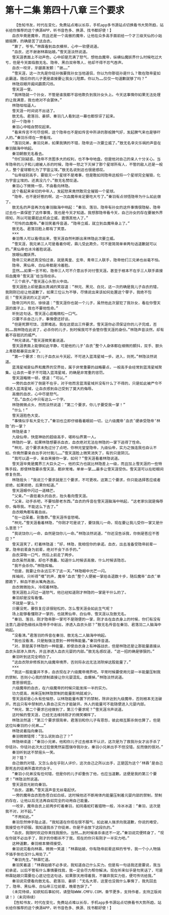 # 第十二集 第四十八章 三个要求
        【告知书友，时代在变化，免费站点难以长存，手机app多书源站点切换看书大势所趋，站长给你推荐的这个换源APP，听书音色多、换源、找书都好使！】
       血衣毕竟是魔帝，而且还是一个高傲的魔帝，让他在众多高手面前给一个才三级天仙的小姑娘赔罪，的确是苦了这血衣。
       “算了，爷爷。”林霖看到血衣模样，心中一软便说道。
       “血衣，还不谢谢林霖姑娘。”雪天涯淡然说道。
       雪天涯表面上不动声色，心中却是充满了怒气，想他血魔帝，纵横仙魔妖界什么时候吃过大亏，但是今天面临敖无名、隐帝、黑白双帝等人，他却不得不忍气吞声。
       血衣一咬牙，牙龈直发颤：“谢……”
       “雪天涯，这一次先是你徒孙强要我孙女当他道侣，你以为你那徒孙是什么？敢在隐帝星如此霸道。随后你的儿子更是直接要让我女儿陪葬。你以为……仅仅一句道歉就够了吗？”
       林隐双眼开阖间霹雳闪烁。
       雪天涯一窒。
       “我林隐就一个孙女，不管是谁我都不容他欺负到我孙女头上。今天这事情你如果无法处理的让我满意，我也绝对不会罢休。”
       林隐咄咄逼人。
       雪天涯一时间说不出话了。
       敖无名、君落羽、姜妍、秦羽几人看到这一幕也都惊讶了起来。
       好一个隐帝！
       秦羽心中暗自赞叹起来。
       “看来传言不可尽信啊，这个隐帝也不是如传言中所讲的那般脾气好，发起脾气来也是够吓人的。”秦羽乐得在一旁看戏。
       “落羽兄弟，秦羽兄弟，如果我猜的不错，隐帝这一次要立威了。”敖无名幸灾乐祸的声音在秦羽脑海中响起。
       秦羽朝敖无名看去。
       “你们别疑惑，隐帝不贪图多大的权利，也不争夺地盘。但是他对自己的亲人十分关心。当年隐帝的儿子和儿媳被人杀的时候，隐帝一怒之下灭掉了那个星球所有人，不管的敌人还是一般人，整个星球都化为了宇宙尘埃。”敖无名说到这也很是感叹。
       “仙帝级别高手，要毁灭一个星球不是难事，但是敢如同隐帝这般将一个星球完全摧毁，化为宇宙尘埃的。还真没几个。”敖无名赞叹道。
       秦羽心下微微一惊，不由看向林隐。
       这个看起来亲切的中年人，发起怒来竟然敢完全摧毁一个星球。
       “隐帝，也不是好惹的啊，这一次血魔帝肯定要吃大亏了。”秦羽有点领悟隐帝为什么如此做了。
       敖无名的声音再次在秦羽脑海中响起：“秦羽、落羽，隐帝有孙女的这件事情很隐秘，隐帝过去也一直保密了这件事情，我也是今天才知道。我想那隐帝看今天，自己孙女的存在要被外界得知，所以可能要趁此机会立威，震慑其他人了。”
       “可怜的血魔帝。”秦羽笑着传音道，“隐帝立威，就立到血魔帝身上了。”
       敖无名、君落羽脸上都有了笑意。
       ×××
       秦羽等人可以看得出来，雪天涯自然判断出来林隐此次要立威。
       “雪天涯，我兄弟三人可是看着你呢，霖儿受此欺负，可不是简简单单两句话道歉就可以的。”黑仙帝也冰冷着脸说道。
       放眼仙魔妖界。
       隐帝三兄弟还真没怕过谁，就是禹皇、玄帝、青帝三人联手，隐帝他们三兄弟也丝毫不怕。
       隐帝、黑仙帝、白仙帝都是冷着脸。
       显然……如果一言不和，隐帝三人可不介意出手对付雪天涯。甚至于根本不在乎三人联手直接将血魔帝‘雪天涯’给当场绞杀。
       “三个疯子。”雪天涯心头怒火中烧。
       雪天涯脸上却是露出真诚的笑容道：“林兄、黑兄、白兄，这一次的确是我儿子血衣的错，我刚刚已经让他道歉了。如果三位认为不够，尽情说出来该如何处置这个孽子，我绝不包庇！”雪天涯说的义正词严。
       隐帝沉吟片刻，徐徐道：“雪天涯你也就一个儿子，虽然他此次冒犯了我孙女，看在你雪天涯的面子上，我也不要他性命。”
       听到这句话，雪天涯心底略微松一口气。
       只要不杀自己儿子，事情便还好谈。
       “但是死罪可饶，活罪难逃。我在这提出三件要求，雪天涯你必须保证你的儿子完成，否则……我林隐在此说了，必杀你的儿子，到时候我可不会管你雪天涯的身份。”林隐声音淡然，却有着不容抵抗的威严。
       “林兄请说。”雪天涯微笑着说道。
       雪天涯表面上能够如此平静，可是他的儿子‘血衣’整个人身体都在细微的颤抖，双手、额头上青筋都暴突出来了。
       “第一个要求：你儿子血衣从今天起，不可进入蓝湾星域一步。进入，则死。”林隐淡然说道。
       蓝湾星域是仙界和魔界的交界处，属于非常重要的战略要点，一般高手会经常到蓝湾星域聚集。让血衣一辈子不可踏入蓝湾星域，的确是非常重的惩罚。
       雪天涯略微一顿，便道：“可以。”
       一旁的血衣听了倒是不在乎，对于他而言蓝湾星域并没有什么了不得的，只是如此被严令不得进入蓝湾星域，让血衣感到自己受到了莫大的侮辱。
       高傲的血衣，心中尽是怒气。
       “忍。”血衣心中只有这么一个字。
       林隐微微点头，然而淡然说道：“第二个要求，你儿子要受我一掌！”
       “什么！”
       雪天涯脸色大变。
       “事情似乎有大变化了。”秦羽也立即仔细看着眼前一切，让六级魔帝‘血衣’硬承受隐帝‘林隐’的一掌？
       林隐是谁？
       九级仙帝，快度神劫的超级高手，堪称仙界第一人。
       林隐的一掌，如果林隐想要杀血衣，血衣绝对无法在林隐的一掌下逃得了性命。
       “林兄，这个要求未免过分了点吧，你林兄堂堂隐帝，九级仙帝，实力之强连我也自认不如。你竟然要亲自出手对付我儿……”雪天涯脸上微笑消失了，有的只是阴沉。
       “我可以退一步，亲自来接你一掌，如何？”雪天涯看着林隐说道。
       雪天涯毕竟是魔界三大巨头之一，他的实力也就比林隐差上一级，而且加上雪天涯的一些特殊手段。即使林隐要杀雪天涯，都非常难。单单一掌……最多让雪天涯受伤。雪天涯可以在眨眼间修复伤势。
       林隐摇头：“我说三个要求就是三个要求，不可更改。这第二个要求，你只能选择答应或者拒绝，如果拒绝，后果你知道。”
       雪天涯眼中闪过一道精芒。
       “父亲。”一直低着头的血衣，抬头看向雪天涯。
       “父亲，动手杀吧，不要怕那老东西。”血衣的传音在雪天涯脑海中响起，“这老家伙就是侮辱你，侮辱我。不能这么下去了。”
       血衣眼角都有着血丝。
       “在一边呆着，别鲁莽。”雪天涯传音怒喝。
       “林兄。”雪天涯看着林隐，“你刚才可是说了，要饶我儿一命，现在要让我儿受你一掌又是什么意思？”
       “我说饶你儿一命，自然是饶你儿一命。”林隐淡然说道，“你还没告诉我，你倒是答应不答应？”
       雪天涯笑了，盯着林隐道：“好，林隐，我相信你的承诺。血衣，出去准备受隐帝前辈一掌，隐帝前辈身为前辈，绝对不会下杀手的。”
       血衣深吸一口气，然后上前走了两步。
       血衣虽然高傲，却也不愚蠢，知道什么时候该高傲，什么时候该隐忍。
       “我不会杀你。”林隐挥袖。
       “但是，我要让你永远忘不了这一天。”林隐眼中光芒一闪。
       挥袖间，只听得“噗”的声，魔帝‘血衣’整个人便被一掌给击退数十步，随后魔帝‘血衣’单膝跪下，鲜血不断从嘴角逸出。
       血衣微微抬头，冷视着林隐。
       雪天涯脸上闪过一道怒气，他已经知道刚才林隐的一掌是干什么的了。
       秦羽却是没有看懂。
       不就是一掌么？
       只要没死，要恢复应该很轻松的，怎么雪天涯会如此生气呢？
       场上能够看懂刚才一掌的，也就黑仙帝、白仙帝、雪天涯以及敖无名。
       “秦羽、落羽，刚才隐帝那一掌可不是随便的一掌，刚才击在血衣身上的时候，你们有没有注意几道绿色细线从隐帝手中射出，渗透入血衣头部？”敖无名传音在秦羽、君落羽二人脑海中响起。
       “没看清。”君落羽的传音在秦羽、敖无名二人脑海中响起。
       “我也没看清，只是勉强注意到一种特殊能量。”秦羽传音道。
       “对，那是属于林隐的一种能量，即使血衣身上有神器战衣，但是林隐还是让那能量直接从血衣头部渗入体内，并且渗透入血衣元婴的内部。”敖无名感叹道，“这一招的确是够狠的。”
       秦羽听到这完全明白了。
       “这血衣除非修炼到九级魔帝境界，否则将永远无法消除掉这股能量了。”
       ×××
       “我这一股能量并不多，血衣现在才六级魔帝境界吧。平常时候要使用元婴一半能量压制我的禁制，否则小心我的禁制直接让你元婴混乱、自爆掉。”林隐淡然说道。
       意思很明显。
       六级魔帝的血衣，在六级魔帝的时候只能发挥一半的实力。
       功力提高，用来压制林隐禁制的能量影响就减少。
       雪天涯却是心头有些恼怒，以林隐能量布置下的禁制，除非达到九级魔帝，否则根本无法破开。而且只有中禁制的人靠自己实力才能破开。外人的能量可不能随便进入元婴内部。
       “林兄，第二个要求已经做到了，第三个要求呢？”雪天涯冷声说道。
       这时候的雪天涯，已经无法维持刚才的微笑模样了。
       林隐淡然道：“第三个要求很简单，君落羽和你儿子有恩怨，彼此相互厮杀倒也算了。但是这位叫秦羽的小兄弟……”
       林隐说着指向秦羽。
       秦羽微微错愕：“怎么说到自己了？”
       林隐继续道：“秦羽小兄弟，他和你儿子过去根本不认识，这次是为了救我孙女才出手杀了你徒孙。你徒孙此次太过狂傲竟然妄图强夺我孙女，秦羽小兄弟出手不但没错，反而做的很对。”
       秦羽听到这不禁摇头一笑。
       对？错？
       自己做的对错，又怎么会在乎别人评价，这次自己之所以出手，正是因为这个‘林霖’是自己那死去的徒弟所喜欢的女子。
       “秦羽小兄弟没有任何错，但是你的儿子却重伤了他，也应当道歉。这便是我的第三个要求！”林隐淡然说道。
       雪天涯目光射向秦羽。
       “血衣，道歉。”雪天涯声音无丝毫起伏。
       一旁的魔帝血衣脸色苍白如白纸，这时候他还不断用体内能量压制着元婴内部的禁制，禁制的存在，让他以后无法再自如完全的动用自己能量。
       一咬牙，魔帝血衣上前两步盯着秦羽，如同毒蛇盯着猎物一般，冷冰冰道：“秦羽，这次是我不对，对不起。”
       “不用如此。”
       秦羽忽然伸手阻止道，“我知道在你现在很不服气，如此被人强求向我道歉，你说的难受，我接受也不舒服。我知道我杀了你徒弟，你是不会放下这段仇的。”
       “血衣，我随时欢迎你来找我报仇，当然……到时候谁杀谁还不一定。”秦羽说完便转身了，“现在你就不必出手了，刚才的你都杀不了我，现在的你只有刚才一半实力吧。”
       这种道歉，秦羽根本懒得接受。
       秦羽说完看向林霖，微微一笑道：“林霖姑娘，你有隐帝前辈这样的爷爷，我一个小人物插不插手倒也没什么用处了。”
       “秦羽先生。”林霖忙道。
       秦羽笑着道：“林霖姑娘不必多说，我知道自己什么实力。但是有一句话我还是要说，我当初承诺，以后不管有什么事情要找我，我一定会尽力帮你解决。现在听来似乎是句笑话了，可是林霖姑娘只需要在心底记住这句话，如果那天用得着我，不嫌弃我实力低，便可传讯给我。”
       秦羽说完便看向敖无名、君落羽、姜妍：“无名大哥，这里也没我什么事情了，我先回去了，隐帝、黑仙帝、白仙帝三位前辈，晚辈告辞了。”
       (未完待续，如欲知后事如何，请登陆WWW.CMFU.COM，章节更多，支持作者，支持正版阅读！)（未完待续）
       【告知书友，时代在变化，免费站点难以长存，手机app多书源站点切换看书大势所趋，站长给你推荐的这个换源APP，听书音色多、换源、找书都好使！】